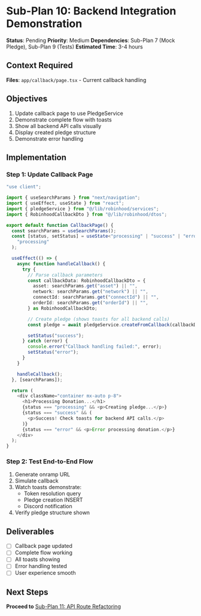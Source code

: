 # Sub-Plan 10: Backend Integration Demonstration

**Status**: Pending
**Priority**: Medium
**Dependencies**: Sub-Plan 7 (Mock Pledge), Sub-Plan 9 (Tests)
**Estimated Time**: 3-4 hours

## Context Required

**Files**: `app/callback/page.tsx` - Current callback handling

## Objectives

1. Update callback page to use PledgeService
2. Demonstrate complete flow with toasts
3. Show all backend API calls visually
4. Display created pledge structure
5. Demonstrate error handling

## Implementation

### Step 1: Update Callback Page

```typescript
"use client";

import { useSearchParams } from "next/navigation";
import { useEffect, useState } from "react";
import { pledgeService } from "@/lib/robinhood/services";
import { RobinhoodCallbackDto } from "@/lib/robinhood/dtos";

export default function CallbackPage() {
  const searchParams = useSearchParams();
  const [status, setStatus] = useState<"processing" | "success" | "error">(
    "processing"
  );

  useEffect(() => {
    async function handleCallback() {
      try {
        // Parse callback parameters
        const callbackData: RobinhoodCallbackDto = {
          asset: searchParams.get("asset") || "",
          network: searchParams.get("network") || "",
          connectId: searchParams.get("connectId") || "",
          orderId: searchParams.get("orderId") || "",
        } as RobinhoodCallbackDto;

        // Create pledge (shows toasts for all backend calls)
        const pledge = await pledgeService.createFromCallback(callbackData);

        setStatus("success");
      } catch (error) {
        console.error("Callback handling failed:", error);
        setStatus("error");
      }
    }

    handleCallback();
  }, [searchParams]);

  return (
    <div className="container mx-auto p-8">
      <h1>Processing Donation...</h1>
      {status === "processing" && <p>Creating pledge...</p>}
      {status === "success" && (
        <p>Success! Check toasts for backend API calls.</p>
      )}
      {status === "error" && <p>Error processing donation.</p>}
    </div>
  );
}
```

### Step 2: Test End-to-End Flow

1. Generate onramp URL
2. Simulate callback
3. Watch toasts demonstrate:
   - Token resolution query
   - Pledge creation INSERT
   - Discord notification
4. Verify pledge structure shown

## Deliverables

- [ ] Callback page updated
- [ ] Complete flow working
- [ ] All toasts showing
- [ ] Error handling tested
- [ ] User experience smooth

## Next Steps

**Proceed to** [Sub-Plan 11: API Route Refactoring](./sub-plan-11-api-route-refactoring.md)

